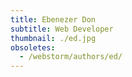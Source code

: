 ```yaml
---
title: Ebenezer Don
subtitle: Web Developer
thumbnail: ./ed.jpg
obsoletes:
  - /webstorm/authors/ed/
---
```

